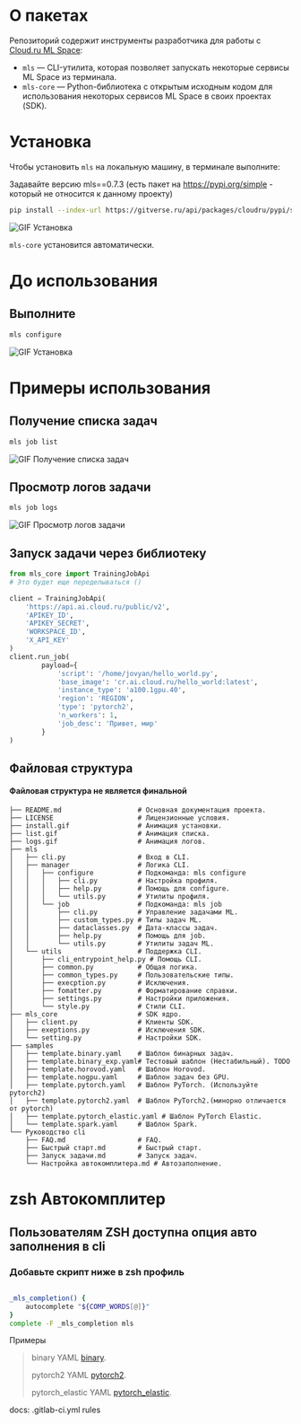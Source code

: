 # О пакетах

Репозиторий содержит инструменты разработчика для работы с [Cloud.ru ML Space](https://cloud.ru/docs/aicloud/mlspace/index.html):
- `mls` — CLI-утилита, которая позволяет запускать некоторые сервисы ML Space из терминала.
- `mls-core` — Python-библиотека с открытым исходным кодом для использования некоторых сервисов ML Space в своих проектах (SDK).

# Установка

Чтобы установить `mls` на локальную машину, в терминале выполните:

Задавайте версию mls==0.7.3 (есть пакет на https://pypi.org/simple - который не относится к данному проекту)
```bash
pip install --index-url https://gitverse.ru/api/packages/cloudru/pypi/simple/ --extra-index-url https://pypi.org/simple --trusted-host gitverse.ru mls==0.7.3
```
![GIF Установка](https://raw.githubusercontent.com/cloud-ru/ml-cli/refs/heads/feature/add-to-pypi/install.gif?token=GHSAT0AAAAAADEOQUN4VSKNOIAXEQEJ2ZS22GABRSA)

`mls-core` установится автоматически.

# До использования 

## Выполните 

```bash
mls configure
```
![GIF Установка](https://raw.githubusercontent.com/cloud-ru/ml-cli/refs/heads/feature/add-to-pypi/%D0%A1%D0%BF%D1%80%D0%B0%D0%B2%D0%BE%D1%87%D0%BD%D0%B8%D0%BA%20CLI/static/QS6.png?token=GHSAT0AAAAAADEOQUN5M3IGGXO3E3Z2RFDW2GABTIA)

# Примеры использования

## Получение списка задач

```Bash
mls job list
```
![GIF Получение списка задач](https://raw.githubusercontent.com/cloud-ru/ml-cli/refs/heads/feature/add-to-pypi/list.gif?token=GHSAT0AAAAAADEOQUN5EEBI3U7M2NQN5D2G2GABU4Q)

## Просмотр логов задачи

```Bash
mls job logs
```
![GIF Просмотр логов задачи](https://raw.githubusercontent.com/cloud-ru/ml-cli/refs/heads/feature/add-to-pypi/logs.gif?token=GHSAT0AAAAAADEOQUN5YKDHTKM7QWYPWP6O2GABWIA)

## Запуск задачи через библиотеку

```python
from mls_core import TrainingJobApi
# Это будет еще переделываться ()

client = TrainingJobApi(
    'https://api.ai.cloud.ru/public/v2',
    'APIKEY_ID',
    'APIKEY_SECRET',
    'WORKSPACE_ID',
    'X_API_KEY'
)
client.run_job(
        payload={
            'script': '/home/jovyan/hello_world.py',
            'base_image': 'cr.ai.cloud.ru/hello_world:latest',
            'instance_type': 'a100.1gpu.40',
            'region': 'REGION',
            'type': 'pytorch2',
            'n_workers': 1,
            'job_desc': 'Привет, мир'
        }
)
```
## Файловая структура 
####  Файловая структура не является финальной

```
├── README.md                   # Основная документация проекта.
├── LICENSE                     # Лицензионные условия.
├── install.gif                 # Анимация установки.
├── list.gif                    # Анимация списка.
├── logs.gif                    # Анимация логов.
├── mls
│   ├── cli.py                  # Вход в CLI.
│   ├── manager                 # Логика CLI.
│   │   ├── configure           # Подкоманда: mls configure
│   │   │   ├── cli.py          # Настройка профиля.
│   │   │   ├── help.py         # Помощь для configure.
│   │   │   └── utils.py        # Утилиты профиля.
│   │   └── job                 # Подкоманда: mls job
│   │       ├── cli.py          # Управление задачами ML.
│   │       ├── custom_types.py # Типы задач ML.
│   │       ├── dataclasses.py  # Дата-классы задач.
│   │       ├── help.py         # Помощь для job.
│   │       └── utils.py        # Утилиты задач ML.
│   └── utils                   # Поддержка CLI.
│       ├── cli_entrypoint_help.py # Помощь CLI.
│       ├── common.py           # Общая логика.
│       ├── common_types.py     # Пользовательские типы.
│       ├── execption.py        # Исключения.
│       ├── fomatter.py         # Форматирование справки.
│       ├── settings.py         # Настройки приложения.
│       └── style.py            # Стили CLI.
├── mls_core                    # SDK ядро.
│   ├── client.py               # Клиенты SDK.
│   ├── exeptions.py            # Исключения SDK.
│   └── setting.py              # Настройки SDK.
├── samples
│   ├── template.binary.yaml    # Шаблон бинарных задач.
│   ├── template.binary_exp.yaml# Тестовый шаблон (Нестабильный). TODO 
│   ├── template.horovod.yaml   # Шаблон Horovod.
│   ├── template.nogpu.yaml     # Шаблон задач без GPU.
│   ├── template.pytorch.yaml   # Шаблон PyTorch. (Используйте pytorch2)
│   ├── template.pytorch2.yaml  # Шаблон PyTorch2.(минорно отличается от pytorch)
│   ├── template.pytorch_elastic.yaml # Шаблон PyTorch Elastic.
│   └── template.spark.yaml     # Шаблон Spark.
└── Руководство cli
    ├── FAQ.md                  # FAQ.
    ├── Быстрый старт.md        # Быстрый старт.
    ├── Запуск задачи.md        # Запуск задач.
    └── Настройка автокомплитера.md # Автозаполнение.
```

# zsh Автокомплитер 

## Пользователям ZSH доступна опция авто заполнения в cli 

### Добавьте скрипт ниже в zsh профиль

```bash

_mls_completion() {
    autocomplete "${COMP_WORDS[@]}"
}
complete -F _mls_completion mls

```

Примеры 
> binary YAML  [binary](./samples/template.binary.yaml).
> 
> pytorch2 YAML  [pytorch2](./samples/template.pytorch2.yaml).
> 
> pytorch_elastic YAML  [pytorch_elastic](./samples/template.pytorch_elastic.yaml).

docs: .gitlab-ci.yml rules
